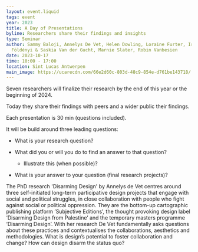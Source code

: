 ```yaml
---
layout: event.liquid
tags: event
year: 2023
title: A Day of Presentations
byline: Researchers share their findings and insights
type: Seminar
author: Sammy Baloji, Annelys De Vet, Helen Dowling, Loraine Furter, Irma
  Földényi & Saskia Van der Gucht, Marnie Slater, Robin Vanbesien
date: 2023-10-17
time: 10:00 - 17:00
location: Sint Lucas Antwerpen
main_image: https://ucarecdn.com/66e2d60c-803d-48c9-854e-d761be143718/
---
```

Seven researchers will finalize their research by the end of this year or the beginning of 2024. 

Today they share their findings with peers and a wider public their findings.

Each presentation is 30 min (questions included). 

It will be build around three leading questions: 

* What is your research question?
* What did you or will you do to find an answer to that question? 

  * Illustrate this (when possible)?
* What is your answer to your question (final research projects)?



The PhD research 'Disarming Design' by Annelys de Vet centres around three self-initiated long-term participative design projects that engage with social and political struggles, in close collaboration with people who fight against social or political oppression. They are the bottom-up cartographic publishing platform ’Subjective Editions’, the thought provoking design label ‘Disarming Design from Palestine’ and the temporary masters programme ‘Disarming Design’. With her research De Vet fundamentally asks questions about these practices and contextualises the collaborations, aesthetics and methodologies. What is design’s potential to foster collaboration and change? How can design disarm the status quo?